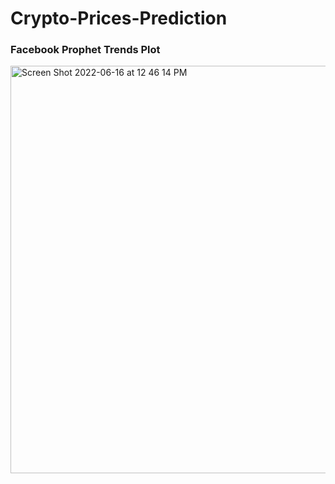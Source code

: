 # Crypto-Prices-Prediction
### Facebook Prophet Trends Plot
<img width="652" alt="Screen Shot 2022-06-16 at 12 46 14 PM" src="https://user-images.githubusercontent.com/61966991/175004233-49094042-8018-4027-8245-77eb92f92a18.png">

